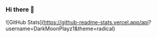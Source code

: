 ### Hi there 👋

<!--
**DarkMoonPlayz1/DarkMoonPlayz1** is a ✨ _special_ ✨ repository because its `README.md` (this file) appears on your GitHub profile.

Here are some ideas to get you started:

- 🔭 I’m currently working on FNF Mods and other stuff
- 🌱 I’m currently learning programming
- 😄 Pronouns: He/Him/She/Her
-->
![GitHub Stats](https://github-readme-stats.vercel.app/api? username=DarkMoonPlayz1&theme=radical)

